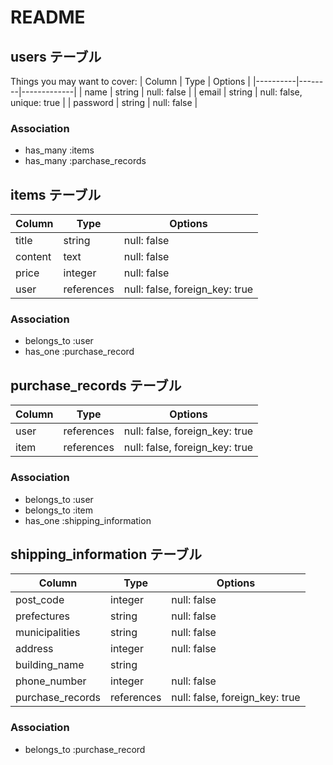 # README

## users テーブル

Things you may want to cover:
| Column   | Type   | Options     |
|----------|--------|-------------|
| name     | string | null: false               |
| email    | string | null: false, unique: true |
| password | string | null: false |

### Association

- has_many :items
- has_many :parchase_records

## items テーブル

| Column          | Type       | Options                        |
| --------------- | ---------- | ------------------------------ | 
| title           | string     | null: false                    |
| content         | text       | null: false                    |
| price           | integer    | null: false                    |
| user            | references | null: false, foreign_key: true |

### Association

- belongs_to :user
- has_one :purchase_record

## purchase_records テーブル

| Column | Type       | Options                        |
| ------ | ---------- | ------------------------------ |
| user   | references | null: false, foreign_key: true |
| item   | references | null: false, foreign_key: true |

### Association

- belongs_to :user
- belongs_to :item
- has_one :shipping_information

## shipping_information テーブル

| Column           | Type       | Options                        |
| ---------------- | ---------- | ------------------------------ |
| post_code        | integer    | null: false                    |
| prefectures      | string     | null: false                    |
| municipalities   | string     | null: false                    |
| address          | integer    | null: false                    |
| building_name    | string     |                                |
| phone_number     | integer    | null: false                    |
| purchase_records | references | null: false, foreign_key: true |

### Association

- belongs_to :purchase_record